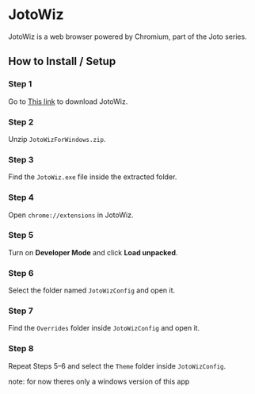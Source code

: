 # JotoWiz

JotoWiz is a web browser powered by Chromium, part of the Joto series.

## How to Install / Setup

### Step 1  
Go to [This link](https://github.com/Joto-Series/JotoWiz-Browser/releases/download/Chromium/JotoWizForWindows.zip) to download JotoWiz.

### Step 2  
Unzip `JotoWizForWindows.zip`.

### Step 3  
Find the `JotoWiz.exe` file inside the extracted folder.

### Step 4  
Open `chrome://extensions` in JotoWiz.

### Step 5  
Turn on **Developer Mode** and click **Load unpacked**.

### Step 6  
Select the folder named `JotoWizConfig` and open it.

### Step 7  
Find the `Overrides` folder inside `JotoWizConfig` and open it.

### Step 8  
Repeat Steps 5–6 and select the `Theme` folder inside `JotoWizConfig`.


note: for now theres only a windows version of this app
